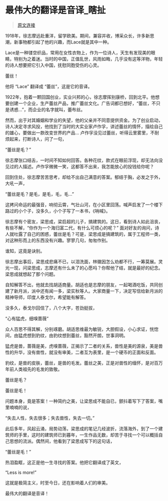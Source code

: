 # 最伟大的翻译是音译_瞎扯

> [原文连接](http://www.jianshu.com/p/69c073ccd197)

1918年，徐志摩远赴重洋，留学欧美。期间，兼容并收，博采众长，许多新思潮，新事物都引起了他的兴趣，而Lace就是其中一种。

Lace是一种镂空织品，常用在女性衣物上，作为一位诗人，天生有发现美的眼睛，特别为之着迷。当时的中国，正值乱世，风雨如晦，几乎没有这等洋物，年轻的诗人想要把它引入中国，抚慰同胞受伤的心灵。

蕾丝！

他将 “Lace” 翻译成 “蕾丝”，这是它的音译。

1922年，抱着一颗回国创业，实业兴邦的心，徐志摩挥别康桥，回到北平。他想要创建一个企业，生产蕾丝产品，推广蕾丝文化。广告词都已想好，“蕾丝，不只是诱惑...”，而企业的名字就叫，蕾布丝。

然而，出于对其婚姻和学业的失望，他的父亲并不同意提供资金。为了创业启动，诗人决定寻求风投，他找到了当时的大实业家卢作孚，讲述蕾丝的情怀，描绘自己的雄心，要做出一款改变世界的产品... 卢作孚没见过蕾丝，听得云里雾里，不耐烦起来，打断诗人，问了一句，

“蕾丝是毛？”

徐志摩张口结舌，一时间不知如何回答。各种花纹，款式在眼前浮现，却无法向没见过的人描述。卢作孚微微一笑，这都答不出来，我怎能放心的投钱给你呢？

回到住处，徐志摩苦苦思考，却给不出自己满意的答案。郁结于胸，必发之于外，大吼一声，

“蕾丝是毛？是毛，是毛，毛，毛...”

这拷问命运的最强音，响彻云霄，气壮山河，在小区里回荡。喊声启发了一个楼下路过的小个子，没多久，小个子写了一本书，《呐喊》。

徐志摩有个密友，梁思成，梁启超的儿子，搞建筑的。这日，看到诗人如此沮丧，有些不解，“你作为一个海归富二代，有什么可烦心的呢？” 面对好友的询问，诗人就吐露了自己的困惑，蕾丝是毛？可是，梁思成是搞建筑的，属于工程师一类，对这种形而上的东西没有兴趣。寥寥几句，匆匆作别。

谁知，这竟是诀别。

徐志摩出事后，梁思成悲痛不已，以泪洗面，林徽因怎么劝都不行，一筹莫展。灵光一现，问梁思成，志摩还有什么未了的心愿吗？你帮他了结，就是最好的纪念。梁思成就想起了那个问题。

自知解答不出，他就去找胡适商量。胡适也是志摩的朋友，一起喝酒吃饭，共同创建了新月派，派中还有闻一多，梁实秋等人。大家商量一下，决定写信给新月派的精神导师，印度人泰戈尔，希望能有解答。

没多久，泰戈尔回信了，八个大字，苍劲挺拔，

“心有猛虎，细嗅蔷薇”

众人百思不得其解，分别琢磨。胡适思维最为敏锐，大胆假设，小心求证，恍惚间，由猛虎想到豹纹，由豹纹想到蕾丝，豁然开朗，世事洞明。

猛虎是兽，蔷薇是美，虎嗅蔷薇，正揭示了二者的关系，兽性是美的源泉，美是兽性的升华，没有兽性，就没有审美，二者互为表里，是一个硬币的正面和反面。

豹纹，是兽的皮肤，蕾丝，是兽的毛发。蕾丝之美，正是对兽性的缅怀，是对百万年前人类祖先的毛发的致敬。

蕾丝是毛？

蕾丝是毛！

问题本身，竟是答案！一种简约之美，让梁思成不能自已，颤抖着写下了答案，嘴里喃喃的说，

“失去人性，失去很多；失去兽性，失去一切。”

此后多年，风起云涌，局势动荡，梁思成的笔记几经波折，流落海外，到了一个建筑师的手里，这时的建筑师已到暮年，一生作品无数，却苦于寻找一个可以概括自己思想的流派。偶然间，他看到了梁思成写下的这句话，

“蕾丝是毛！”

热泪盈眶，这正是他一生寻找的答案。他把它翻译成了英文，

“Less is more!”

这就是极简主义，时至今日，还在影响着人们的审美。

最伟大的翻译是音译！